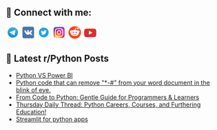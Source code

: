 ## 🔎 Connect with me:
[<img src="https://github.com/bullbesh/bullbesh/blob/main/images/Telegram.png" width="32" height="32" />](https://t.me/bullbesh)
[<img src="https://github.com/bullbesh/bullbesh/blob/main/images/VK.png" width="32" height="32" />](https://vk.com/bullbesh)
[<img src="https://github.com/bullbesh/bullbesh/blob/main/images/Twitter.png" width="32" height="32" />](https://twitter.com/bullbesh1)
[<img src="https://github.com/bullbesh/bullbesh/blob/main/images/Instagram.png" width="32" height="32" />](https://www.instagram.com/bullbesh)
[<img src="https://github.com/bullbesh/bullbesh/blob/main/images/Reddit.png" width="32" height="32" />](https://www.reddit.com/user/bullbesh)
[<img src="https://github.com/bullbesh/bullbesh/blob/main/images/YouTube.png" width="32" height="32" />](https://www.youtube.com/channel/UCtfjRs6uzgq5mfm8S06WTcg)

## 📕 Latest r/Python Posts
<!-- BLOG-POST-LIST:START -->
- [Python VS Power BI](https://www.reddit.com/r/Python/comments/1ne2g15/python_vs_power_bi/)
- [Python code that can remove &quot;*-#&quot; from your word document in the blink of eye.](https://www.reddit.com/r/Python/comments/1ndz093/python_code_that_can_remove_from_your_word/)
- [From Code to Python: Gentle Guide for Programmers &amp; Learners](https://www.reddit.com/r/Python/comments/1ndy9gv/from_code_to_python_gentle_guide_for_programmers/)
- [Thursday Daily Thread: Python Careers, Courses, and Furthering Education!](https://www.reddit.com/r/Python/comments/1ndua5j/thursday_daily_thread_python_careers_courses_and/)
- [Streamlit for python apps](https://www.reddit.com/r/Python/comments/1ndsuud/streamlit_for_python_apps/)
<!-- BLOG-POST-LIST:END -->
